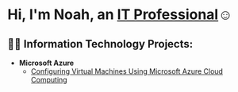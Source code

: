 <h1>Hi, I'm Noah, an <a href="(https://www.linkedin.com/in/noah-mumma-9369b035a/)">IT Professional</a>☺</h1>

<h2>👨‍💻 Information Technology Projects:</h2>

- <b>Microsoft Azure</b>
  - [Configuring Virtual Machines Using Microsoft Azure Cloud Computing](https://github.com/joshmadakorcc/configure-ad)
